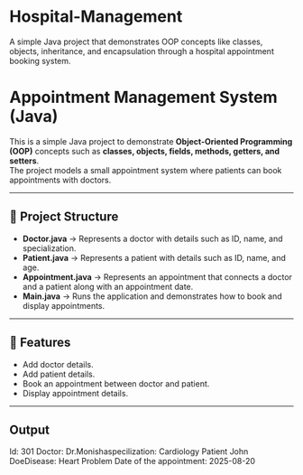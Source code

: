 # Hospital-Management
A simple Java project that demonstrates OOP concepts like classes, objects, inheritance, and encapsulation through a hospital appointment booking system.


# Appointment Management System (Java)

This is a simple Java project to demonstrate **Object-Oriented Programming (OOP)** concepts such as **classes, objects, fields, methods, getters, and setters**.  
The project models a small appointment system where patients can book appointments with doctors.

---

## 📂 Project Structure

- **Doctor.java** → Represents a doctor with details such as ID, name, and specialization.  
- **Patient.java** → Represents a patient with details such as ID, name, and age.  
- **Appointment.java** → Represents an appointment that connects a doctor and a patient along with an appointment date.  
- **Main.java** → Runs the application and demonstrates how to book and display appointments.

---

## 🚀 Features
- Add doctor details.  
- Add patient details.  
- Book an appointment between doctor and patient.  
- Display appointment details.  

---

## Output
Id: 301
Doctor: Dr.Monishaspecilization: Cardiology
Patient John DoeDisease: Heart Problem
Date of the appointment: 2025-08-20
